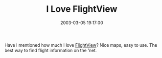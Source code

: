 ﻿---
layout: post
title: "I Love FlightView"
comments: false
date: 2003-03-05 19:17:00
updated: 2004-05-05 14:29:00
categories:
 - Technology
subtext-id: 8aee4d14-16f3-40b4-84ba-537f5961c40c
alias: /blog/I-Love-FlightView.aspx
---


Have I mentioned how much I love [FlightView](http://www.flightview.com/)? Nice maps, easy to use. The best way to find flight information on the 'net.
